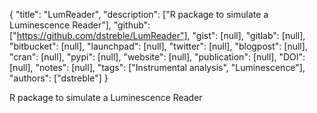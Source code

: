 {
  "title": "LumReader",
  "description": ["R package to simulate a Luminescence Reader"],
  "github": ["https://github.com/dstreble/LumReader"],
  "gist": [null],
  "gitlab": [null],
  "bitbucket": [null],
  "launchpad": [null],
  "twitter": [null],
  "blogpost": [null],
  "cran": [null],
  "pypi": [null],
  "website": [null],
  "publication": [null],
  "DOI": [null],
  "notes": [null],
  "tags": ["Instrumental analysis", "Luminescence"],
  "authors": ["dstreble"]
}

<!-- Generated by csv2md.R – do not edit by hand -->

R package to simulate a Luminescence Reader